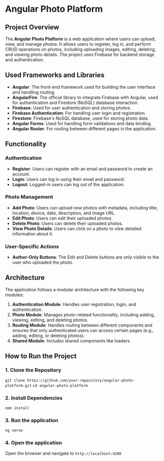# Angular Photo Platform

## Project Overview

The **Angular Photo Platform** is a web application where users can upload, view, and manage photos. It allows users to register, log in, and perform CRUD operations on photos, including uploading images, editing, deleting, and viewing photo details. The project uses Firebase for backend storage and authentication.

## Used Frameworks and Libraries

- **Angular**: The front-end framework used for building the user interface and handling routing.
- **AngularFire**: The official library to integrate Firebase with Angular, used for authentication and Firestore (NoSQL) database interaction.
- **Firebase**: Used for user authentication and storing photos.
- **Firebase Authentication**: For handling user login and registration.
- **Firestore**: Firebase's NoSQL database, used for storing photo data.
- **Angular Forms**: Used for handling form validations and data binding.
- **Angular Router**: For routing between different pages in the application.

## Functionality

### Authentication
- **Register**: Users can register with an email and password to create an account.
- **Login**: Users can log in using their email and password.
- **Logout**: Logged-in users can log out of the application.

### Photo Management
- **Add Photo**: Users can upload new photos with metadata, including title, location, device, date, description, and image URL.
- **Edit Photo**: Users can edit their uploaded photos.
- **Delete Photo**: Users can delete their uploaded photos.
- **View Photo Details**: Users can click on a photo to view detailed information about it.

### User-Specific Actions
- **Author-Only Buttons**: The Edit and Delete buttons are only visible to the user who uploaded the photo.

## Architecture

The application follows a modular architecture with the following key modules:

1. **Authentication Module**: Handles user registration, login, and authentication.
2. **Photo Module**: Manages photo-related functionality, including adding, viewing, editing, and deleting photos.
3. **Routing Module**: Handles routing between different components and ensures that only authenticated users can access certain pages (e.g., adding, editing, or deleting photos).
4. **Shared Module**: Includes shared components like loaders.

## How to Run the Project

### 1. Clone the Repository
`git clone https://github.com/your-repository/angular-photo-platform.git`
`cd angular-photo-platform`

### 2. Install Dependencies 
`npm install`

### 3. Run the application 
`ng serve`

### 4. Open the application
Open the browser and navigate to `http://localhost:4200`



